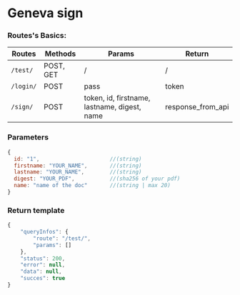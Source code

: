 # Geneva sign


### Routes's Basics:

Routes | Methods | Params | Return |
-|-|-|-|
`/test/` | POST, GET |  / | / |
`/login/` | POST | pass | token |
`/sign/` | POST | token, id, firstname, lastname, digest, name | response_from_api |

### Parameters

```javascript
{
  id: "1",                      //(string)
  firstname: "YOUR_NAME",       //(string)
  lastname: "YOUR_NAME",        //(string)
  digest: "YOUR_PDF",           //(sha256 of your pdf)
  name: "name of the doc"       //(string | max 20)
}
```

### Return template

```javascript
{
    "queryInfos": {
        "route": "/test/",
        "params": []
    },
    "status": 200,
    "error": null,
    "data": null,
    "succes": true
}
```
